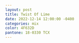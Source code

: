 ```yaml
---
layout: post
title: Twist Of Lime
date: 2022-12-14 12:00:00 -0400
categories: mix
color: 4F632D
pantone: 18-0330 TCX
---
```


